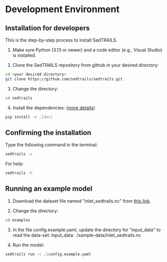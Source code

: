 
# Development Environment

## Installation for developers

This is the step-by-step process to install SedTRAILS.

1. Make sure Python (3.13 or newer) and a code editor (e.g., Visual Studio) is installed.

2. Clone the SedTRAILS repository from github in your desired directory:
```bash
cd <your desired directory>
git clone https://github.com/sedtrails/sedtrails.git
```

3. Change the directory:
```bash
cd sedtrails
```

4. Install the dependencies: ([more details](https://github.com/sedtrails/sedtrails/blob/dev/CONTRIBUTING.md))
```bash
pip install -e .[dev]
```

## Confirming the installation

Type the following command in the terminal:
```bash
sedtrails -v
```

For help:
```bash
sedtrails -h

```
## Running an example model

1. Download the dataset file named "inlet_sedtrails.nc" from [this link](https://surfdrive.surf.nl/files/index.php/s/VUGKZm7QexAXuD9?path=%2Fdfm).

2. Change the directory:
```bash
cd examples
```

3. In the file config.example.yaml, update the directory for "input_data" to read the data-set: 
  input_data: ./sample-data/inlet_sedtrails.nc


4. Run the model:
```bash
sedtrails run -c .\config.example.yaml
```